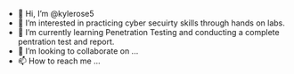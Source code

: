 - 👋 Hi, I’m @kylerose5
- 👀 I’m interested in practicing cyber secuirty skills through hands on labs.
- 🌱 I’m currently learning Penetration Testing and conducting a complete pentration test and report. 
- 💞️ I’m looking to collaborate on ...
- 📫 How to reach me ...

<!---
kylerose5/kylerose5 is a ✨ special ✨ repository because its `README.md` (this file) appears on your GitHub profile.
You can click the Preview link to take a look at your changes.
--->
